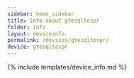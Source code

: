 ```yaml
---
sidebar: home_sidebar
title: Info about gtesqltespr
folder: info
layout: deviceinfo
permalink: /devices/gtesqltespr/
device: gtesqltespr
---
```

{% include templates/device_info.md %}
